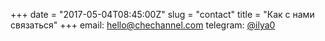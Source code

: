+++
date = "2017-05-04T08:45:00Z"
slug = "contact"
title = "Как с нами связаться"
+++
email: [hello@chechannel.com](mailto:hello@chechannel.com)
telegram: [@ilya0](https://t.me/ilya0)